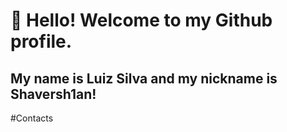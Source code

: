 # 👋 Hello! Welcome to my Github profile.
## My name is Luiz Silva and my nickname is Shaversh1an!

#Contacts
<div>
<a href="https://www.instagram.com/shaversh1an/"target="_blank">
<a href = "mailto:jiseloo52@gmail.com" target="_blank">
</div>
